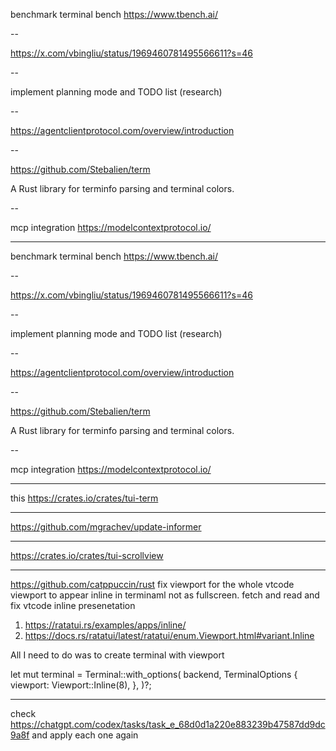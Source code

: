 benchmark terminal bench
https://www.tbench.ai/

--

https://x.com/vbingliu/status/1969460781495566611?s=46

--

implement planning mode and TODO list (research)

--

https://agentclientprotocol.com/overview/introduction

--

https://github.com/Stebalien/term

A Rust library for terminfo parsing and terminal colors.

--

mcp integration
https://modelcontextprotocol.io/

---

benchmark terminal bench
<https://www.tbench.ai/>

--

<https://x.com/vbingliu/status/1969460781495566611?s=46>

--

implement planning mode and TODO list (research)

--

<https://agentclientprotocol.com/overview/introduction>

--

<https://github.com/Stebalien/term>

A Rust library for terminfo parsing and terminal colors.

--

mcp integration
<https://modelcontextprotocol.io/>

---

this https://crates.io/crates/tui-term

---

https://github.com/mgrachev/update-informer

---

https://crates.io/crates/tui-scrollview

---

https://github.com/catppuccin/rust
fix viewport for the whole vtcode viewport to appear inline in terminaml not as fullscreen. fetch and read and fix vtcode inline presenetation

1. <https://ratatui.rs/examples/apps/inline/>
2. <https://docs.rs/ratatui/latest/ratatui/enum.Viewport.html#variant.Inline>

All I need to do was to create terminal with viewport

let mut terminal = Terminal::with_options(
    backend,
    TerminalOptions {
        viewport: Viewport::Inline(8),
    },
)?;

---

check <https://chatgpt.com/codex/tasks/task_e_68d0d1a220e883239b47587dd9dc9a8f> and apply each one again
